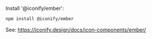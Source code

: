 Install '@iconify/ember':

```bash
npm install @iconify/ember
```

See: https://iconify.design/docs/icon-components/ember/
